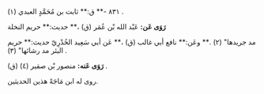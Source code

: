 ٨٣١ -** ق:** ثابت بن مُحَمَّدٍ العبدي (١) .

**رَوَى عَن:** عَبْد الله بْن عُمَر (ق) ،** حديث:** حريم النخلة

مد جريدها" (٢) .** وعَن:** نافع أبي غالب (ق) ،** عَن أبي سَعِيد الخُدْرِيّ حديث:** حريم البئر مد رشائها" (٣) .

**رَوَى عَنه:** منصور بْن صقير (٤) (ق) .

روى له ابن مَاجَهْ هذين الحديثين.